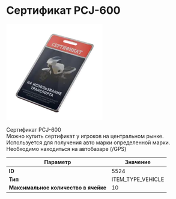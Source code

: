 # Сертификат PCJ-600

![Item Image](../img/5524.webp?raw=true)

Сертификат PCJ-600<br>Можно купить сертификат у игроков на центральном рынке.<br>Используется для получения авто марки определенной марки.<br>Необходимо находиться на автобазаре (/GPS)


| Параметр | Значение |
|----------|----------|
| **ID** | 5524 |
| **Тип** | ITEM_TYPE_VEHICLE |
| **Максимальное количество в ячейке** | 10 |

